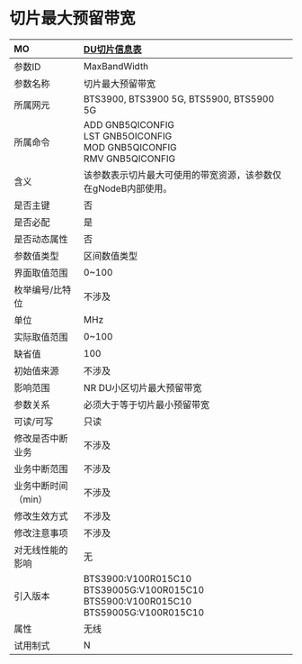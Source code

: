 # 切片最大预留带宽<table><thread><tr><th align = "left">MO</th><th align = "left"><a href = "index.html#切片最大预留带宽-5">DU切片信息表</a></td></tr></thread><tbody><tr><td>参数ID</td><td>MaxBandWidth</td></tr><tr><td>参数名称</td><td>切片最大预留带宽</td></tr><tr><td>所属网元</td><td>BTS3900, BTS3900 5G, BTS5900, BTS5900 5G</td></tr><tr><td>所属命令</td><td>ADD GNB5QICONFIG<br>LST GNB5OICONFIG<br>MOD GNB5QICONFIG<br>RMV GNB5QICONFIG</td></tr><tr><td>含义</td><td>该参数表示切片最大可使用的带宽资源，该参数仅在gNodeB内部使用。</td></tr><tr><td>是否主键</td><td>否</td></tr><tr><td>是否必配</td><td>是</td></tr><tr><td>是否动态属性</td><td>否</td></tr><tr><td>参数值类型</td><td>区间数值类型</td></tr><tr><td>界面取值范围</td><td>0~100</td></tr><tr><td>枚举编号/比特位</td><td>不涉及</td></tr><tr><td>单位</td><td>MHz</td></tr><tr><td>实际取值范围</td><td>0~100</td></tr><tr><td>缺省值</td><td>100</td></tr><tr><td>初始值来源</td><td>不涉及</td></tr><tr><td>影响范围</td><td>NR DU小区切片最大预留带宽</td></tr><tr><td>参数关系</td><td>必须大于等于切片最小预留带宽</td></tr><tr><td>可读/可写</td><td>只读</td></tr><tr><td>修改是否中断业务</td><td>不涉及</td></tr><tr><td>业务中断范围</td><td>不涉及</td></tr><tr><td>业务中断时间（min）</td><td>不涉及</td></tr><tr><td>修改生效方式</td><td>不涉及</td></tr><tr><td>修改注意事项</td><td>不涉及</td></tr><tr><td>对无线性能的影响</td><td>无</td></tr><tr><td>引入版本</td><td>BTS3900:V100R015C10<br>BTS39005G:V100R015C10<br>BTS5900:V100R015C10<br>BTS59005G:V100R015C10</td></tr><tr><td>属性</td><td>无线</td></tr><tr><td>试用制式</td><td>N</td></tr></tbody></table>